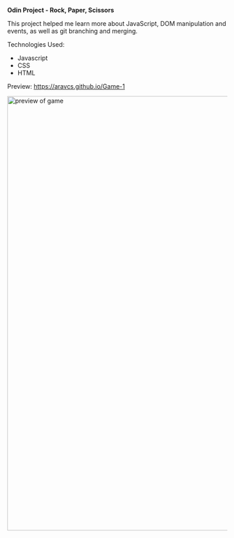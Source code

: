 <b> Odin Project - Rock, Paper, Scissors </b>

This project helped me learn more about JavaScript, DOM manipulation and events, as well as git branching and merging. 

Technologies Used: 
- Javascript
- CSS
- HTML

Preview: https://aravcs.github.io/Game-1

<img width="996" alt="preview of game" src="https://github.com/user-attachments/assets/89dfa1ef-7297-48a9-81a8-768fc917534c" />


